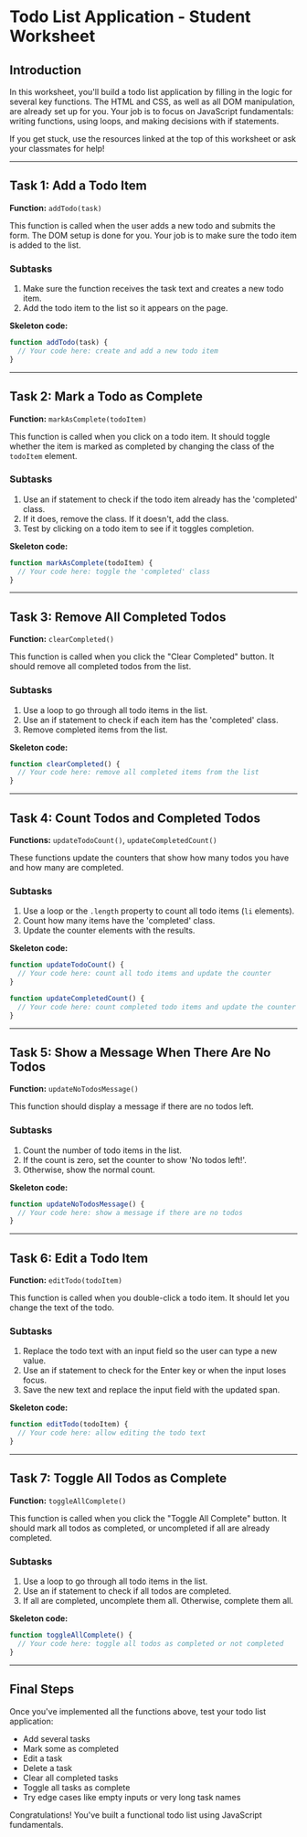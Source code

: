 # Todo List Application - Student Worksheet

## Introduction

In this worksheet, you'll build a todo list application by filling in the logic for several key functions. The HTML and CSS, as well as all DOM manipulation, are already set up for you. Your job is to focus on JavaScript fundamentals: writing functions, using loops, and making decisions with if statements.

If you get stuck, use the resources linked at the top of this worksheet or ask your classmates for help!

---

## Task 1: Add a Todo Item

**Function:** `addTodo(task)`

This function is called when the user adds a new todo and submits the form. The DOM setup is done for you. Your job is to make sure the todo item is added to the list.

### Subtasks

1. Make sure the function receives the task text and creates a new todo item.
2. Add the todo item to the list so it appears on the page.

**Skeleton code:**

```javascript
function addTodo(task) {
  // Your code here: create and add a new todo item
}
```

---

## Task 2: Mark a Todo as Complete

**Function:** `markAsComplete(todoItem)`

This function is called when you click on a todo item. It should toggle whether the item is marked as completed by changing the class of the `todoItem` element.

### Subtasks

1. Use an if statement to check if the todo item already has the 'completed' class.
2. If it does, remove the class. If it doesn't, add the class.
3. Test by clicking on a todo item to see if it toggles completion.

**Skeleton code:**

```javascript
function markAsComplete(todoItem) {
  // Your code here: toggle the 'completed' class
}
```

---

## Task 3: Remove All Completed Todos

**Function:** `clearCompleted()`

This function is called when you click the "Clear Completed" button. It should remove all completed todos from the list.

### Subtasks

1. Use a loop to go through all todo items in the list.
2. Use an if statement to check if each item has the 'completed' class.
3. Remove completed items from the list.

**Skeleton code:**

```javascript
function clearCompleted() {
  // Your code here: remove all completed items from the list
}
```

---

## Task 4: Count Todos and Completed Todos

**Functions:** `updateTodoCount()`, `updateCompletedCount()`

These functions update the counters that show how many todos you have and how many are completed.

### Subtasks

1. Use a loop or the `.length` property to count all todo items (`li` elements).
2. Count how many items have the 'completed' class.
3. Update the counter elements with the results.

**Skeleton code:**

```javascript
function updateTodoCount() {
  // Your code here: count all todo items and update the counter
}

function updateCompletedCount() {
  // Your code here: count completed todo items and update the counter
}
```

---

## Task 5: Show a Message When There Are No Todos

**Function:** `updateNoTodosMessage()`

This function should display a message if there are no todos left.

### Subtasks

1. Count the number of todo items in the list.
2. If the count is zero, set the counter to show 'No todos left!'.
3. Otherwise, show the normal count.

**Skeleton code:**

```javascript
function updateNoTodosMessage() {
  // Your code here: show a message if there are no todos
}
```

---

## Task 6: Edit a Todo Item

**Function:** `editTodo(todoItem)`

This function is called when you double-click a todo item. It should let you change the text of the todo.

### Subtasks

1. Replace the todo text with an input field so the user can type a new value.
2. Use an if statement to check for the Enter key or when the input loses focus.
3. Save the new text and replace the input field with the updated span.

**Skeleton code:**

```javascript
function editTodo(todoItem) {
  // Your code here: allow editing the todo text
}
```

---

## Task 7: Toggle All Todos as Complete

**Function:** `toggleAllComplete()`

This function is called when you click the "Toggle All Complete" button. It should mark all todos as completed, or uncompleted if all are already completed.

### Subtasks

1. Use a loop to go through all todo items in the list.
2. Use an if statement to check if all todos are completed.
3. If all are completed, uncomplete them all. Otherwise, complete them all.

**Skeleton code:**

```javascript
function toggleAllComplete() {
  // Your code here: toggle all todos as completed or not completed
}
```

---

## Final Steps

Once you've implemented all the functions above, test your todo list application:

- Add several tasks
- Mark some as completed
- Edit a task
- Delete a task
- Clear all completed tasks
- Toggle all tasks as complete
- Try edge cases like empty inputs or very long task names

Congratulations! You've built a functional todo list using JavaScript fundamentals.
